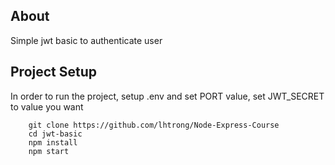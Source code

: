 ## About 
Simple jwt basic to authenticate user

## Project Setup

In order to run the project, setup .env and set PORT value, set JWT_SECRET to value you want
```shell
    git clone https://github.com/lhtrong/Node-Express-Course
    cd jwt-basic
    npm install
    npm start
```
